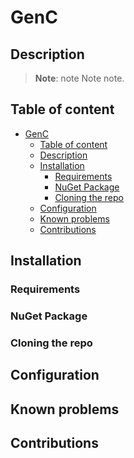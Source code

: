 # GenC

## Description

> **Note**: note
> Note note.

## Table of content

- [GenC](#GenC)
  - [Table of content](#table-of-content)
  - [Description](#Description)
  - [Installation](#Installation)
    - [Requirements](#Requirements)
    - [NuGet Package](#NuGet-Package)
    - [Cloning the repo](#Cloning-the-repo)
  - [Configuration](#Configuration)
  - [Known problems](#Known-problems)
  - [Contributions](#Contributions)


## Installation

### Requirements

### NuGet Package

### Cloning the repo

## Configuration

## Known problems

## Contributions